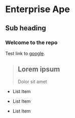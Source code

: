 Enterprise Ape
==============

Sub heading
-----------------


### Welcome to the repo


Test link to [google](http://www.google.com).

> ## Lorem ipsum
>
> Dolor sit amet
>

* List Item

+ List Item

- List Item



